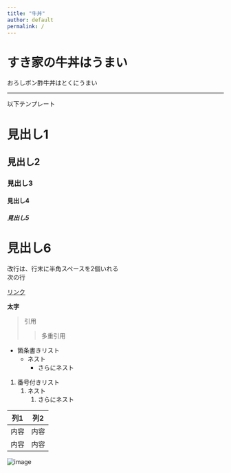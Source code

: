 ```yaml
---
title: "牛丼"
author: default
permalink: /
---
```


# すき家の牛丼はうまい

おろしポン酢牛丼はとくにうまい



---

以下テンプレート

# 見出し1
## 見出し2
### 見出し3
#### 見出し4
##### 見出し5
# 見出し6

改行は、行末に半角スペースを2個いれる  
次の行

[リンク](https://www.google.co.jp/)

**太字**

> 引用
>> 多重引用


- 箇条書きリスト
  - ネスト
    - さらにネスト


1. 番号付きリスト
   1. ネスト
      1. さらにネスト

  
| 列1  | 列2  |
|-----|-----|
| 内容  | 内容  |
| 内容  | 内容  |

![image](/220422_GitHubPages/assets/images/logo-150.png)
